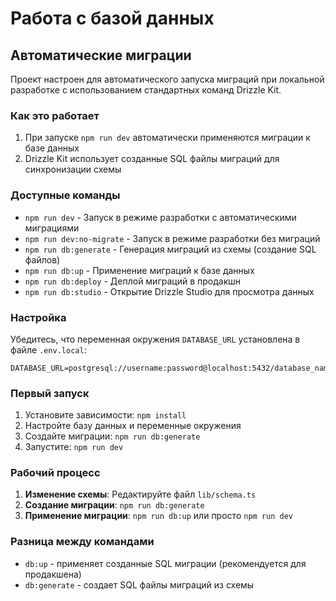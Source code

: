 # Работа с базой данных

## Автоматические миграции

Проект настроен для автоматического запуска миграций при локальной разработке с использованием стандартных команд Drizzle Kit.

### Как это работает

1. При запуске `npm run dev` автоматически применяются миграции к базе данных
2. Drizzle Kit использует созданные SQL файлы миграций для синхронизации схемы

### Доступные команды

- `npm run dev` - Запуск в режиме разработки с автоматическими миграциями
- `npm run dev:no-migrate` - Запуск в режиме разработки без миграций
- `npm run db:generate` - Генерация миграций из схемы (создание SQL файлов)
- `npm run db:up` - Применение миграций к базе данных
- `npm run db:deploy` - Деплой миграций в продакшн
- `npm run db:studio` - Открытие Drizzle Studio для просмотра данных

### Настройка

Убедитесь, что переменная окружения `DATABASE_URL` установлена в файле `.env.local`:

```
DATABASE_URL=postgresql://username:password@localhost:5432/database_name
```

### Первый запуск

1. Установите зависимости: `npm install`
2. Настройте базу данных и переменные окружения
3. Создайте миграции: `npm run db:generate`
4. Запустите: `npm run dev`

### Рабочий процесс

1. **Изменение схемы**: Редактируйте файл `lib/schema.ts`
2. **Создание миграции**: `npm run db:generate`
3. **Применение миграции**: `npm run db:up` или просто `npm run dev`

### Разница между командами

- `db:up` - применяет созданные SQL миграции (рекомендуется для продакшена)
- `db:generate` - создает SQL файлы миграций из схемы
